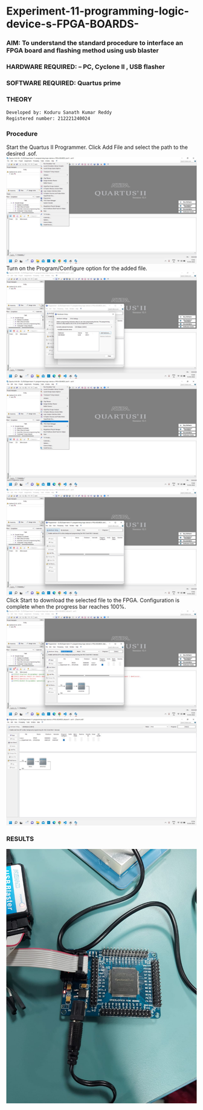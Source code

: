 # Experiment-11-programming-logic-device-s-FPGA-BOARDS-
 ### AIM: To understand the standard procedure to interface an FPGA board and flashing method using usb blaster 
### HARDWARE REQUIRED:  – PC, Cyclone II , USB flasher
### SOFTWARE REQUIRED:   Quartus prime
### THEORY 
~~~
Developed by: Koduru Sanath Kumar Reddy
Registered number: 212221240024
~~~
### Procedure 
Start the Quartus II Programmer.
Click Add File and select the path to the desired .sof.
![](1.png)
Turn on the Program/Configure option for the added file.
![](4.png)
![](2.png)  
![](3.png)
Click Start to download the selected file to the FPGA. Configuration is complete when the progress bar reaches 100%.
![](5.png)
![](6.png)





### RESULTS 

![](image.png)
